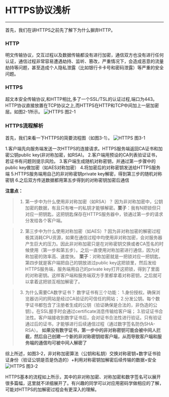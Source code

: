 # HTTPS协议浅析

------

首先，我们在讲HTTPS之前先了解下为什么摒弃HTTP。
### HTTP
明文传输协议，交互过程以及数据传输都没有进行加密，通信双方也没有进行任何认证，通信过程非常容易遭遇劫持、监听、篡改，严重情况下，会造成恶意的流量劫持等问题，甚至造成个人隐私泄露（比如银行卡卡号和密码泄露）等严重的安全问题。

### HTTPS
超文本安全传输协议,和HTTP相比,多了一个SSL/TSL的认证过程,端口为443。
HTTP协议直接放置在TCP协议之上,而HTTPS在HTTP和TCP中间加上一层加密层。如图2-1所示。
![HTTPS](https://haitao.nos.netease.com/a7cf29cb-9134-4762-847f-49c5a308fc93.png) 
图2-1

### HTTPS流程解析
首先，我们来看一下HTTPS的简要流程图（如图3-1）。
![HTTPS](https://haitao.nos.netease.com/291669a5-da1e-4512-a4a4-0978cff1bb23.png) 
图3-1

1.客户端先向服务端发送一次HTTPS的连接请求。HTTPS服务端返回CA证书和加密公钥public key(非对称加密，如RSA)。
2.客户端用预设的CA列表验证证书，若证书有问题则提示风险。
3.客户端生成随机对称密钥，并通过第一步骤中的public key做加密（如AES对称加密）
4.将加密后的对称密钥发送给HTTPS服务端
5.HTTPS服务端用自己的非对称密钥private key解密，得到第三步的随机对称密钥
6.之后双方传送数据都用第五步得到的对称密钥加密后通信

**注意点：**
> 1. 第一步中为什么使用非对称加密（如RSA）？
    因为非对称加密中，公钥加密的数据，有且只有唯一的私钥才能够解密。**栗子**：我有N把锁但只对应一把钥匙，这把钥匙保存在HTTPS服务器中，锁通过第一步的请求分发给各个客户端。

> 2. 第三步中为什么使用对称加密（如AES）?
    因为非对称加密的解密过程极其消耗CPU资源，如果在通信过程中均使用非对称加密，会对服务器产生巨大的压力。因此非对称加密只是在对称密钥交换或者CA签名的时候使用（第一步和第五步）。之后一直使用对称加密进行通信，因为对称加密的效率高、速度快。
    **栗子**：对称加密就是一把锁对应一把钥匙，第四步就是客户端把自己的钥放进过public key这把锁里，然后发给HTTPS服务端，服务端用自己的private key打开这把锁，得到了里面的对称密钥。这样客户端和服务端双方手里都拿着对称密钥，之后就可以拿着这把锁互相加解密了。
    
> 3. 为什么需要CA数字证书？
    数字证书有三个功能：
    1.身份授权。确保浏览器访问的网站是经过CA验证的可信任的网站；
    2.分发公钥。每个数字证书都包含了注册者生成的公钥（验证确保是合法的，非伪造的公钥）。在SSL握手时会通过certificate消息传输给客户端；
    3.验证证书合法性。客户端接收到数字证书后，会对证书合法性进行验证。只有验证通过后的证书，才能够进行后续通信过程（通过数字签名防伪SHA-RSA）。
**如果没有数字证书，第一步中的非对称密钥可能会被中间人拦截，然后自己创建一个新的非对称密钥给客户端，从而导致客户端和服务端的通信均可被中间人解密了**


综上所述，如图3-2，非对称加密算法（公钥和私钥）交换对称密钥+数字证书验证身份（验证公钥是否是伪造的）+利用对称密钥加解密后续传输的数据=安全
![HTTPS](https://haitao.nos.netease.com/113c9ab4-1787-418f-b3da-66482f5ccb4f.png) 
图3-2

HTTPS基本的流程如上所示，其中的非对称加密、对称加密和数字签名可以展开很多篇幅，这里就不详细展开了。有兴趣的同学可以对应用密码学做相应的了解，可能对HTTPS的加解密过程会有更深入的理解。